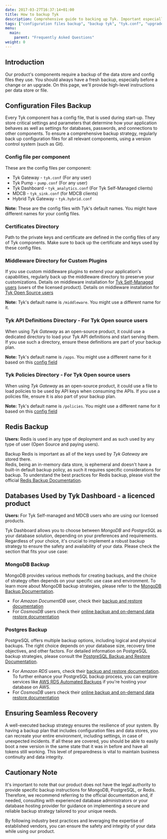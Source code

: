 ```yaml
---
date: 2017-03-27T16:37:14+01:00
title: How to backup Tyk
description: Comprehensive guide to backing up Tyk. Important especially before changes and upgrades
tags: ["configuration files backup", "backup tyk", "tyk.conf", "upgrade tyk", "database backup"]
menu:
  main:
    parent: "Frequently Asked Questions"
weight: 0 
---
```


## Introduction
Our product's components require a backup of the data store and config files they use. You should always have a fresh backup, especially before a change or an upgrade.
On this page, we'll provide high-level instructions per data store or file.

## Configuration Files Backup
Every Tyk component has a config file, that is used during start-up. They store critical settings and parameters that determine how your application behaves as well as settings for databases, passwords, and connections to other components.
To ensure a comprehensive backup strategy, regularly back up configuration files for all relevant components, using a version control system (such as Git).

### Config file per component
These are the config files per component:
 - Tyk Gateway - `tyk.conf` (For any user)
 -  Tyk Pump - `pump.conf` (For any user)
 - Tyk Dashboard - `tyk_analytics.conf` (For Tyk Self-Managed clients)
 - MDCB - `tyk_sink.conf` (for MDCB clients)
 - Hybrid Tyk Gateway - `tyk.hybrid.conf`
   
**Note:** These are the config files with Tyk's default names. You might have different names for your config files.

### Certificates Directory
Path to the private keys and certificate are defined in the config files of any of Tyk components. Make sure to back up the certificate and keys used by these config files.

### Middleware Directory for Custom Plugins
If you use custom middleware plugins to extend your application's capabilities, regularly back up the middleware directory to preserve your customizations.
Details on middleware installation for [Tyk Self-Managed users](https://tyk.io/docs/plugins/supported-languages/javascript-middleware/install-middleware/tyk-pro/) (users of the licensed product).
Details on middleware installation for [Tyk Open Source users](https://tyk.io/docs/plugins/supported-languages/javascript-middleware/install-middleware/tyk-ce/)

**Note:** Tyk's default name is `/middleware`. You might use a different name for it.


### Tyk API Definitions Directory - For Tyk Open source users
When using *Tyk Gateway* as an open-source product, it could use a dedicated directory to load your Tyk API definitions and start serving them. 
If you use such a directory, ensure these definitions are part of your backup plan.

**Note:** Tyk's default name is `/apps`. You might use a different name for it based on this [config field](https://tyk.io/docs/tyk-stack/tyk-gateway/important-prerequisites/#tyk-config)

### Tyk Policies Directory - For Tyk Open source users
When using *Tyk Gateway* as an open-source product, it could use a file to load policies to be used by API keys when consuming the APIs. 
If you use a policies file, ensure it is also part of your backup plan.

**Note:** Tyk's default name is `/policies`. You might use a different name for it based on this [config field](https://tyk.io/docs/tyk-stack/tyk-gateway/important-prerequisites/#path-to-policies-file)

      
## Redis Backup

**Users:** Redis is used in any type of deployment and as such used by any type of user (Open Source and paying users).

Backup Redis is important as all of the keys used by *Tyk Gateway* are stored there.  
Redis, being an in-memory data store, is ephemeral and doesn't have a built-in default backup policy, as such it requires specific considerations for backup. 
To understand the best practices for Redis backup, please visit the official [Redis Backup Documentation](https://redis.io/docs/management/persistence/).


## Databases Used by Tyk Dashboard - a licenced product
**Users:** For Tyk Self-managed and MDCB users who are using our licensed products.

Tyk Dashboard allows you to choose between *MongoDB* and *PostgreSQL* as your database solution, depending on your preferences and requirements. Regardless of your choice, it's crucial to implement a robust backup strategy to ensure the safety and availability of your data. Please check the section that fits your use case:


### MongoDB Backup
MongoDB provides various methods for creating backups, and the choice of strategy often depends on your specific use case and environment. To learn more about MongoDB backup strategies, please refer to the [MongoDB Backup Documentation](https://www.mongodb.com/docs/manual/core/backups/).
- For *Amazon DocumentDB* user, check their [backup and restore documentation](https://docs.aws.amazon.com/documentdb/latest/developerguide/backup_restore.html)
- For *CosmosDB* users check their [online backup and on-demand data restore documentation](https://learn.microsoft.com/en-us/azure/cosmos-db/online-backup-and-restore) 

### Postgres Backup

PostgreSQL offers multiple backup options, including logical and physical backups. The right choice depends on your database size, recovery time objectives, and other factors. For detailed information on PostgreSQL backup strategies, please consult the [PostgreSQL Backup and Restore Documentation](https://www.postgresql.org/docs/current/backup.html).

- For *Amazon RDS* users, check their [backup and restore documentation](https://docs.aws.amazon.com/AmazonRDS/latest/UserGuide/CHAP_CommonTasks.BackupRestore.html). To further enhance your PostgreSQL backup process, you can explore services like [AWS RDS Automated Backups](https://docs.aws.amazon.com/AmazonRDS/latest/UserGuide/USER_WorkingWithAutomatedBackups.html) if you're hosting your database on AWS. 
- For *CosmosDB* users check their [online backup and on-demand data restore documentation](https://learn.microsoft.com/en-us/azure/cosmos-db/postgresql/concepts-backup) 


## Ensuring Seamless Recovery
A well-executed backup strategy ensures the resilience of your system. 
By having a backup plan that includes configuration files and data stores, you can recreate your entire environment, including settings, in case of unexpected incidents.
If all these are covered, you should be able to easily boot a new version in the same state that it was in before and have all tokens still working. This level of preparedness is vital to maintain business continuity and data integrity.
 
## Cautionary Note
It's important to note that our product does not have the legal authority to provide specific backup instructions for MongoDB, PostgreSQL, or Redis. Therefore, we recommend referring to the official documentation and, if needed, consulting with experienced database administrators or your database hosting provider for guidance on implementing a secure and reliable backup strategy tailored to your unique needs.

By following industry best practices and leveraging the expertise of established vendors, you can ensure the safety and integrity of your data while using our product.

